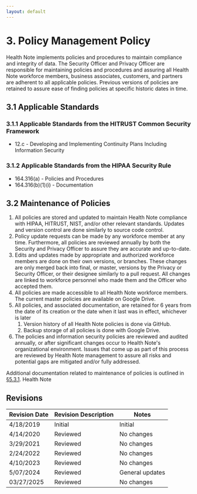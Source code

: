 ```yaml
---
layout: default
---
```

# 3. Policy Management Policy

Health Note implements policies and procedures to maintain compliance and integrity of data. The Security Officer and Privacy Officer are responsible for maintaining policies and procedures and assuring all Health Note workforce members, business associates, customers, and partners are adherent to all applicable policies. Previous versions of policies are retained to assure ease of finding policies at specific historic dates in time.

## 3.1 Applicable Standards

### 3.1.1 Applicable Standards from the HITRUST Common Security Framework

* 12.c - Developing and Implementing Continuity Plans Including Information Security


### 3.1.2 Applicable Standards from the HIPAA Security Rule

* 164.316(a) - Policies and Procedures
* 164.316(b)(1)(i) - Documentation

## 3.2 Maintenance of Policies

1. All policies are stored and updated to maintain Health Note compliance with HIPAA, HITRUST, NIST, and/or other relevant standards. Updates and version control are done similarly to source code control.
2. Policy update requests can be made by any workforce member at any time. Furthermore, all policies are reviewed annually by both the Security and Privacy Officer to assure they are accurate and up-to-date.
3. Edits and updates made by appropriate and authorized workforce members are done on their own versions, or branches. These changes are only merged back into final, or master, versions by the Privacy or Security Officer, or their designee similarly to a pull request. All changes are linked to workforce personnel who made them and the Officer who accepted them.
4. All policies are made accessible to all Health Note workforce members. The current master policies are available on Google Drive.
5. All policies, and associated documentation, are retained for 6 years from the date of its creation or the date when it last was in effect, whichever is later
   1. Version history of all Health Note policies is done via GitHub.
   2. Backup storage of all policies is done with Google Drive.
6. The policies and information security policies are reviewed and audited annually, or after significant changes occur to Health Note's organizational environment. Issues that come up as part of this process are reviewed by Health Note management to assure all risks and potential gaps are mitigated and/or fully addressed. 

Additional documentation related to maintenance of policies is outlined in [§5.3.1](#5.3-security-officer).
Health Note

## Revisions

| Revision Date | Revision Description        | Notes               |
| --------------| --------------------------- | ------------------- |
| 4/18/2019     | Initial                     | Initial             |
| 4/14/2020     | Reviewed                    | No changes          | 
| 3/29/2021     | Reviewed                    | No changes          |
| 2/24/2022     | Reviewed                    | No changes          |
| 4/10/2023     | Reviewed                    | No changes          |
| 5/07/2024     | Reviewed                    | General updates     |
| 03/27/2025    | Reviewed                    | No changes          |